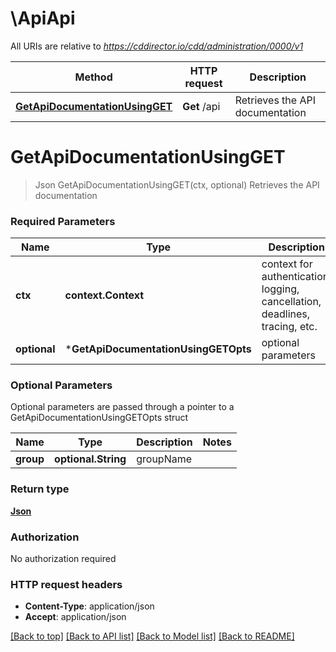 # \ApiApi

All URIs are relative to *https://cddirector.io/cdd/administration/0000/v1*

Method | HTTP request | Description
------------- | ------------- | -------------
[**GetApiDocumentationUsingGET**](ApiApi.md#GetApiDocumentationUsingGET) | **Get** /api | Retrieves the API documentation


# **GetApiDocumentationUsingGET**
> Json GetApiDocumentationUsingGET(ctx, optional)
Retrieves the API documentation

### Required Parameters

Name | Type | Description  | Notes
------------- | ------------- | ------------- | -------------
 **ctx** | **context.Context** | context for authentication, logging, cancellation, deadlines, tracing, etc.
 **optional** | ***GetApiDocumentationUsingGETOpts** | optional parameters | nil if no parameters

### Optional Parameters
Optional parameters are passed through a pointer to a GetApiDocumentationUsingGETOpts struct

Name | Type | Description  | Notes
------------- | ------------- | ------------- | -------------
 **group** | **optional.String**| groupName | 

### Return type

[**Json**](Json.md)

### Authorization

No authorization required

### HTTP request headers

 - **Content-Type**: application/json
 - **Accept**: application/json

[[Back to top]](#) [[Back to API list]](../README.md#documentation-for-api-endpoints) [[Back to Model list]](../README.md#documentation-for-models) [[Back to README]](../README.md)

